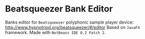 # Beatsqueezer Bank Editor
Banks editor for `Beatsqueezer` polyphonic sample player device: http://www.hypnotriod.org/beatsqueezer/#/editor
Based on `JavaFX` framework. Made with `NetBeans IDE 8.2 Patch 2`.

